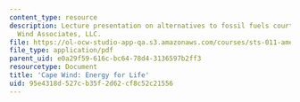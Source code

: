 ```yaml
---
content_type: resource
description: Lecture presentation on alternatives to fossil fuels courtesy of Cape
  Wind Associates, LLC.
file: https://ol-ocw-studio-app-qa.s3.amazonaws.com/courses/sts-011-american-science-ethical-conflicts-and-political-choices-fall-2007/95e4318d527cb35f2d62cf8c52c21556_lec20_capewind.pdf
file_type: application/pdf
parent_uid: e0a29f59-616c-bc64-78d4-3136597b2ff3
resourcetype: Document
title: 'Cape Wind: Energy for Life'
uid: 95e4318d-527c-b35f-2d62-cf8c52c21556
---
```

